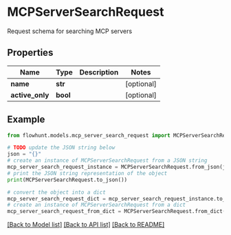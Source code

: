 # MCPServerSearchRequest

Request schema for searching MCP servers

## Properties

Name | Type | Description | Notes
------------ | ------------- | ------------- | -------------
**name** | **str** |  | [optional] 
**active_only** | **bool** |  | [optional] 

## Example

```python
from flowhunt.models.mcp_server_search_request import MCPServerSearchRequest

# TODO update the JSON string below
json = "{}"
# create an instance of MCPServerSearchRequest from a JSON string
mcp_server_search_request_instance = MCPServerSearchRequest.from_json(json)
# print the JSON string representation of the object
print(MCPServerSearchRequest.to_json())

# convert the object into a dict
mcp_server_search_request_dict = mcp_server_search_request_instance.to_dict()
# create an instance of MCPServerSearchRequest from a dict
mcp_server_search_request_from_dict = MCPServerSearchRequest.from_dict(mcp_server_search_request_dict)
```
[[Back to Model list]](../README.md#documentation-for-models) [[Back to API list]](../README.md#documentation-for-api-endpoints) [[Back to README]](../README.md)


